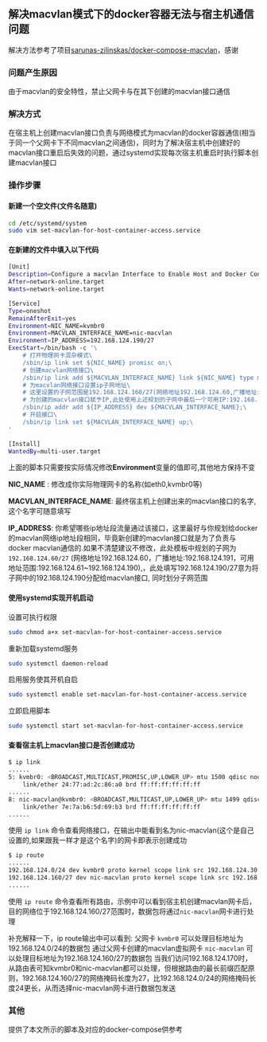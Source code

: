 ## 解决macvlan模式下的docker容器无法与宿主机通信问题
解决方法参考了项目[sarunas-zilinskas/docker-compose-macvlan](https://github.com/sarunas-zilinskas/docker-compose-macvlan)，感谢
### 问题产生原因
由于macvlan的安全特性，禁止父网卡与在其下创建的macvlan接口通信

### 解决方式
在宿主机上创建macvlan接口负责与网络模式为macvlan的docker容器通信(相当于同一个父网卡下不同macvlan之间通信)，同时为了解决宿主机中创建好的macvlan接口重启后失效的问题，通过systemd实现每次宿主机重启时执行脚本创建macvlan接口

### 操作步骤
#### 新建一个空文件(文件名随意)
```bash
cd /etc/systemd/system
sudo vim set-macvlan-for-host-container-access.service
```

#### 在新建的文件中填入以下代码
```bash
[Unit]
Description=Configure a macvlan Interface to Enable Host and Docker Container Communication
After=network-online.target
Wants=network-online.target

[Service]
Type=oneshot
RemainAfterExit=yes
Environment=NIC_NAME=kvmbr0
Environment=MACVLAN_INTERFACE_NAME=nic-macvlan
Environment=IP_ADDRESS=192.168.124.190/27
ExecStart=/bin/bash -c '\
    # 打开物理网卡混杂模式\
    /sbin/ip link set ${NIC_NAME} promisc on;\
    # 创建macvlan网络接口\
    /sbin/ip link add ${MACVLAN_INTERFACE_NAME} link ${NIC_NAME} type macvlan mode bridge;\
    # 为macvlan网络接口设置ip子网地址\
    # 这里设置的子网范围是192.168.124.160/27(网络地址192.168.124.60,广播地址:192.168.124.191,可用地址范围:192.168.124.61~192.168.124.190)\
    # 为创建的macvlan接口赋予IP,此处使用上述规划的子网中最后一个可用IP:192.168.124.190\
    /sbin/ip addr add ${IP_ADDRESS} dev ${MACVLAN_INTERFACE_NAME};\
    # 开启接口\
    /sbin/ip link set ${MACVLAN_INTERFACE_NAME} up;\
'

[Install]
WantedBy=multi-user.target
```

上面的脚本只需要按实际情况修改**Environment**变量的值即可,其他地方保持不变

**NIC_NAME** :  修改成你实际物理网卡的名称(如eth0,kvmbr0等)

**MACVLAN_INTERFACE_NAME**: 最终宿主机上创建出来的macvlan接口的名字,这个名字可随意填写

**IP_ADDRESS**: 你希望哪些ip地址段流量通过该接口，这里最好与你规划给docker的macvlan网络ip地址段相同，毕竟新创建的macvlan接口就是为了负责与docker macvlan通信的.如果不清楚建议不修改，此处模板中规划的子网为 `192.168.124.60/27` (网络地址192.168.124.60，广播地址:192.168.124.191，可用地址范围:192.168.124.61~192.168.124.190),，此处填写192.168.124.190/27意为将子网中的192.168.124.190分配给macvlan接口, 同时划分子网范围

#### 使用systemd实现开机启动
设置可执行权限

```bash
sudo chmod a+x set-macvlan-for-host-container-access.service
```

重新加载systemd服务

```bash
sudo systemctl daemon-reload
```

启用服务使其开机自启

```bash
sudo systemctl enable set-macvlan-for-host-container-access.service
```

立即启用脚本

```bash
sudo systemctl start set-macvlan-for-host-container-access.service
```

#### 查看宿主机上macvlan接口是否创建成功
```bash
$ ip link
......
5: kvmbr0: <BROADCAST,MULTICAST,PROMISC,UP,LOWER_UP> mtu 1500 qdisc noqueue state UP mode DEFAULT group default qlen 1000
    link/ether 24:77:ad:2c:86:a0 brd ff:ff:ff:ff:ff:ff
......
8: nic-macvlan@kvmbr0: <BROADCAST,MULTICAST,UP,LOWER_UP> mtu 1499 qdisc noqueue state UP mode DEFAULT group default qlen 1000
    link/ether 7e:7a:b6:5d:69:b3 brd ff:ff:ff:ff:ff:ff
......
```

使用 `ip link` 命令查看网络接口，在输出中能看到名为nic-macvlan(这个是自己设置的,如果跟我一样才是这个名字)的网卡即表示创建成功

```bash
$ ip route
......
192.168.124.0/24 dev kvmbr0 proto kernel scope link src 192.168.124.30 metric 100 
192.168.124.160/27 dev nic-macvlan proto kernel scope link src 192.168.124.190
......
```
使用 `ip route` 命令查看所有路由，示例中可以看到宿主机创建macvlan网卡后，目的网络位于192.168.124.160/27范围时，数据包将通过`nic-macvlan`网卡进行处理


补充解释一下，ip route输出中可以看到:
父网卡 `kvmbr0` 可以处理目标地址为192.168.124.0/24的数据包
通过父网卡创建的macvlan虚拟网卡 `nic-macvlan` 可以处理目标地址为192.168.124.160/27的数据包
当我们访问192.168.124.170时，从路由表可知kvmbr0和nic-macvlan都可以处理，但根据路由的最长前缀匹配原则，192.168.124.160/27的网络掩码长度为27，比192.168.124.0/24的网络掩码长度24更长，从而选择nic-macvlan网卡进行数据包发送


### 其他
提供了本文所示的脚本及对应的docker-compose供参考


